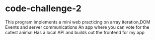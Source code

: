 # code-challenge-2
This program implements a mini web practicing on array iteration,DOM Events and server communications
An app where you can vote for the cutest animal
Has a local API and builds out the frontend for my app

